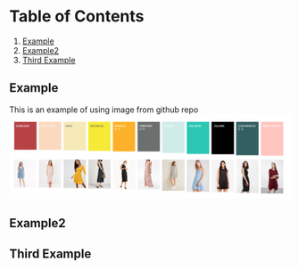 # Table of Contents
1. [Example](#example)
2. [Example2](#example2)
3. [Third Example](#third-example)

## Example

This is an example of using image from github repo
![This is an example image](/img/example.png)


## Example2
## Third Example

